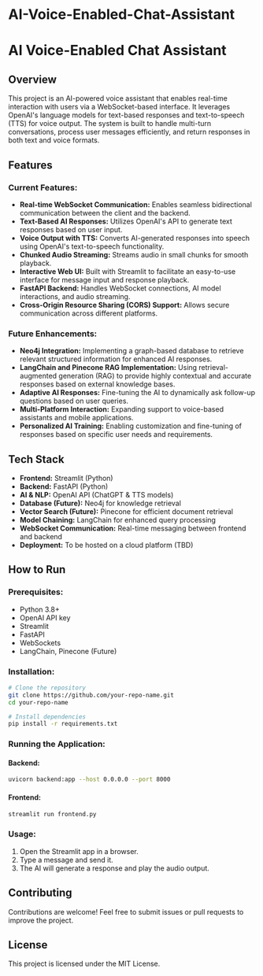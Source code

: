 # AI-Voice-Enabled-Chat-Assistant

# AI Voice-Enabled Chat Assistant

## Overview
This project is an AI-powered voice assistant that enables real-time interaction with users via a WebSocket-based interface. It leverages OpenAI's language models for text-based responses and text-to-speech (TTS) for voice output. The system is built to handle multi-turn conversations, process user messages efficiently, and return responses in both text and voice formats.

## Features
### Current Features:
- **Real-time WebSocket Communication:** Enables seamless bidirectional communication between the client and the backend.
- **Text-Based AI Responses:** Utilizes OpenAI's API to generate text responses based on user input.
- **Voice Output with TTS:** Converts AI-generated responses into speech using OpenAI's text-to-speech functionality.
- **Chunked Audio Streaming:** Streams audio in small chunks for smooth playback.
- **Interactive Web UI:** Built with Streamlit to facilitate an easy-to-use interface for message input and response playback.
- **FastAPI Backend:** Handles WebSocket connections, AI model interactions, and audio streaming.
- **Cross-Origin Resource Sharing (CORS) Support:** Allows secure communication across different platforms.

### Future Enhancements:
- **Neo4j Integration:** Implementing a graph-based database to retrieve relevant structured information for enhanced AI responses.
- **LangChain and Pinecone RAG Implementation:** Using retrieval-augmented generation (RAG) to provide highly contextual and accurate responses based on external knowledge bases.
- **Adaptive AI Responses:** Fine-tuning the AI to dynamically ask follow-up questions based on user queries.
- **Multi-Platform Interaction:** Expanding support to voice-based assistants and mobile applications.
- **Personalized AI Training:** Enabling customization and fine-tuning of responses based on specific user needs and requirements.

## Tech Stack
- **Frontend:** Streamlit (Python)
- **Backend:** FastAPI (Python)
- **AI & NLP:** OpenAI API (ChatGPT & TTS models)
- **Database (Future):** Neo4j for knowledge retrieval
- **Vector Search (Future):** Pinecone for efficient document retrieval
- **Model Chaining:** LangChain for enhanced query processing
- **WebSocket Communication:** Real-time messaging between frontend and backend
- **Deployment:** To be hosted on a cloud platform (TBD)

## How to Run
### Prerequisites:
- Python 3.8+
- OpenAI API key
- Streamlit
- FastAPI
- WebSockets
- LangChain, Pinecone (Future)

### Installation:
```bash
# Clone the repository
git clone https://github.com/your-repo-name.git
cd your-repo-name

# Install dependencies
pip install -r requirements.txt
```

### Running the Application:
#### Backend:
```bash
uvicorn backend:app --host 0.0.0.0 --port 8000
```

#### Frontend:
```bash
streamlit run frontend.py
```

### Usage:
1. Open the Streamlit app in a browser.
2. Type a message and send it.
3. The AI will generate a response and play the audio output.

## Contributing
Contributions are welcome! Feel free to submit issues or pull requests to improve the project.

## License
This project is licensed under the MIT License.
